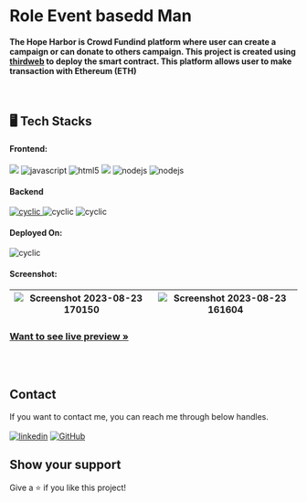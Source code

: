 <h1 align="">Role Event basedd Man</h1>
<h4 align="">The Hope Harbor is Crowd Fundind platform where user can create a campaign or can donate to others campaign. This project is created using <a href='https://thirdweb.com/'>thirdweb</a> to deploy the smart contract. This platform allows user to make transaction with Ethereum (ETH) </h4>

   
<br />

<h2 align="">🖥️ Tech Stacks</h2>

<h4 align="">Frontend:</h4>

<p align="">
   <img src="https://shields.io/badge/React-27374D?logo=react&style=for-the-badge" >
  <img src="https://img.shields.io/badge/JavaScript-323330?style=for-the-badge&logo=javascript&logoColor=F7DF1E" alt="javascript" />
  <img src="https://img.shields.io/badge/HTML5-E34F26?style=for-the-badge&logo=html5&logoColor=white" alt="html5" />
  <img src = "https://img.shields.io/badge/-CSS3-1572B6?style=for-the-badge&logo=css3&logoColor=white">
  <img src="https://img.shields.io/badge/Tailwind_CSS-27374D?style=for-the-badge&logo=tailwind-css&" alt="nodejs" />
  <img src="https://img.shields.io/badge/Vite-323330?style=for-the-badge&logo=vite" alt="nodejs" />
</p>

<h4 align="">Backend</h4>

<p align="">
 <a href="https://thirdweb.com" ><img src="https://img.shields.io/badge/thirdweb-27374D?style=for-the-badge&logo=web3.js" alt="cyclic" /> </a>
   <img src="https://img.shields.io/badge/Solidity-%23363636.svg?style=for-the-badge&logo=solidity" alt="cyclic" />
   <img src="https://img.shields.io/badge/hardhat-27374D?style=for-the-badge&logo=hardhat" alt="cyclic" />
</p>

<h4 align="">Deployed On:</h4>

<p align="">
  <img src="https://img.shields.io/badge/Netlify-430098?style=for-the-badge&logo=netlify&logoColor=white" alt="cyclic" />
</p>

<h4 align="">Screenshot:</h4>

![Screenshot 2023-08-23 170150](https://github.com/gurrudev/HopeHarbor/assets/80522156/7bd52ea1-ed6a-4109-86ec-30a1f24c5fc0) | ![Screenshot 2023-08-23 161604](https://github.com/gurrudev/HopeHarbor/assets/80522156/ae98695d-4325-4a39-a510-fb8227f7bf89) |
| :---: | :---: | 

<h3 align=""><a href="https://hopeharbor.netlify.app/"><strong>Want to see live preview »</strong></a></h3>


<br />


<br />


## Contact

If you want to contact me, you can reach me through below handles. <br /><br />
[![linkedin](https://img.shields.io/badge/Ashutosh_Pawar-0077B5?style=for-the-badge&logo=linkedin&logoColor=white)](https://www.linkedin.com/in/gurrudev/)
[![GitHub](https://img.shields.io/badge/gurrudev-27374D?style=for-the-badge&logo=Github&logoColor=white)](https://github.com/gurrudev)


## Show your support

Give a ⭐️ if you like this project!
